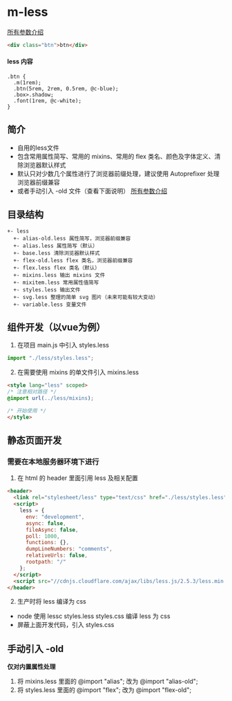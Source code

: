 # m-less

[所有参数介绍](https://ououe.com/lib/m-less.html)

```html
<div class="btn">btn</div>
```
#### less 内容
```less
.btn {
  .m(1rem);
  .btn(5rem, 2rem, 0.5rem, @c-blue);
  .box>.shadow;
  .font(1rem, @c-white);
}
```

## 简介
- 自用的less文件
- 包含常用属性简写、常用的 mixins、常用的 flex 类名、颜色及字体定义、清除浏览器默认样式
- 默认只对少数几个属性进行了浏览器前缀处理，建议使用 Autoprefixer 处理浏览器前缀兼容
- 或者手动引入 -old 文件（查看下面说明）
[所有参数介绍](https://ououe.com/lib/m-less.html)

## 目录结构
```
+- less
  +- alias-old.less 属性简写，浏览器前缀兼容
  +- alias.less 属性简写（默认）
  +- base.less 清除浏览器默认样式
  +- flex-old.less flex 类名，浏览器前缀兼容
  +- flex.less flex 类名（默认）
  +- mixins.less 输出 mixins 文件
  +- mixitem.less 常用属性值简写
  +- styles.less 输出文件
  +- svg.less 整理的简单 svg 图片（未来可能有较大变动）
  +- variable.less 变量文件
```

## 组件开发（以vue为例）
1. 在项目 main.js 中引入 styles.less
```js
import "./less/styles.less";
```

2. 在需要使用 mixins 的单文件引入 mixins.less
```html vue
<style lang="less" scoped>
/* 注意相对路径 */
@import url(../less/mixins);

/* 开始使用 */
</style>
```

## 静态页面开发
### 需要在本地服务器环境下进行

1. 在 html 的 header 里面引用 less 及相关配置
```html
<header>
  <link rel="stylesheet/less" type="text/css" href="./less/styles.less">
  <script>
    less = {
      env: "development",
      async: false,
      fileAsync: false,
      poll: 1000,
      functions: {},
      dumpLineNumbers: "comments",
      relativeUrls: false,
      rootpath: "/"
    };
  </script>
  <script src="//cdnjs.cloudflare.com/ajax/libs/less.js/2.5.3/less.min.js"></script>
</header>
```

2. 生产时将 less 编译为 css
- node 使用 lessc styles.less styles.css 编译 less 为 css
- 屏蔽上面开发代码，引入 styles.css

## 手动引入 -old
**仅对内置属性处理**
1. 将 mixins.less 里面的 @import "alias"; 改为 @import "alias-old";
2. 将 styles.less 里面的 @import "flex"; 改为 @import "flex-old";
